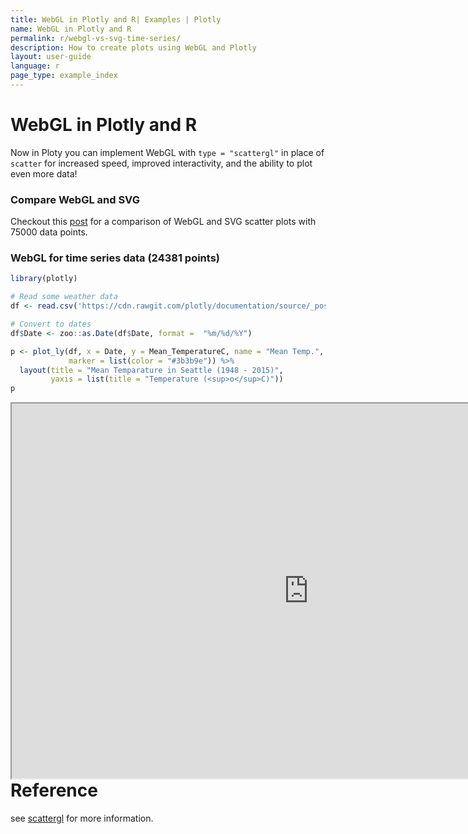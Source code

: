 ```yaml
---
title: WebGL in Plotly and R| Examples | Plotly
name: WebGL in Plotly and R
permalink: r/webgl-vs-svg-time-series/
description: How to create plots using WebGL and Plotly
layout: user-guide
language: r
page_type: example_index
---
```

# WebGL in Plotly and R

Now in Ploty you can implement WebGL with `type = "scattergl"` in place of `scatter` for increased speed, improved interactivity, and the ability to plot even more data!


### Compare WebGL and SVG

Checkout this [post](/r/compare-webgl-svg/) for a comparison of WebGL and SVG scatter plots with 75000 data points.

### WebGL for time series data (24381 points)

```r
library(plotly)

# Read some weather data
df <- read.csv('https://cdn.rawgit.com/plotly/documentation/source/_posts/r/scattergl/weather-data.csv')

# Convert to dates
df$Date <- zoo::as.Date(df$Date, format =  "%m/%d/%Y")

p <- plot_ly(df, x = Date, y = Mean_TemperatureC, name = "Mean Temp.", type = "scattergl", 
             marker = list(color = "#3b3b9e")) %>% 
  layout(title = "Mean Temparature in Seattle (1948 - 2015)",
         yaxis = list(title = "Temperature (<sup>o</sup>C)"))
p
```

<iframe src="https://plot.ly/~RPlotBot/2879/mean-temparature-in-seattle-1948-2015/" width="950" height="600px" scrolling="no" seamless="seamless" align="left" display = "inline-block"></iframe>

# Reference
see [scattergl](https://plot.ly/r/reference/#scattergl) for more information. 




